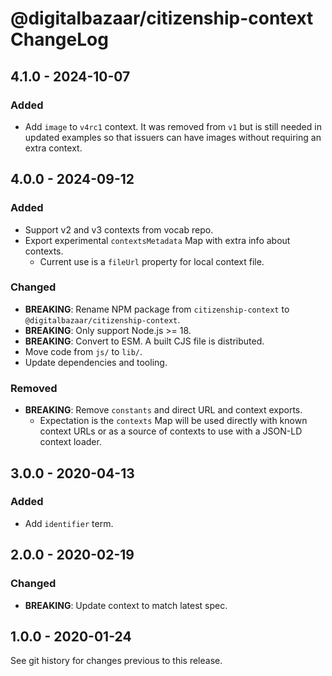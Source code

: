 # @digitalbazaar/citizenship-context ChangeLog

## 4.1.0 - 2024-10-07

### Added
- Add `image` to `v4rc1` context. It was removed from `v1` but is still needed
  in updated examples so that issuers can have images without requiring an extra context.

## 4.0.0 - 2024-09-12

### Added
- Support v2 and v3 contexts from vocab repo.
- Export experimental `contextsMetadata` Map with extra info about contexts.
  - Current use is a `fileUrl` property for local context file.

### Changed
- **BREAKING**: Rename NPM package from `citizenship-context` to
  `@digitalbazaar/citizenship-context`.
- **BREAKING**: Only support Node.js >= 18.
- **BREAKING**: Convert to ESM. A built CJS file is distributed.
- Move code from `js/` to `lib/`.
- Update dependencies and tooling.

### Removed
- **BREAKING**: Remove `constants` and direct URL and context exports.
  - Expectation is the `contexts` Map will be used directly with known context
    URLs or as a source of contexts to use with a JSON-LD context loader.

## 3.0.0 - 2020-04-13

### Added
- Add `identifier` term.

## 2.0.0 - 2020-02-19

### Changed
- **BREAKING**: Update context to match latest spec.

## 1.0.0 - 2020-01-24

See git history for changes previous to this release.
